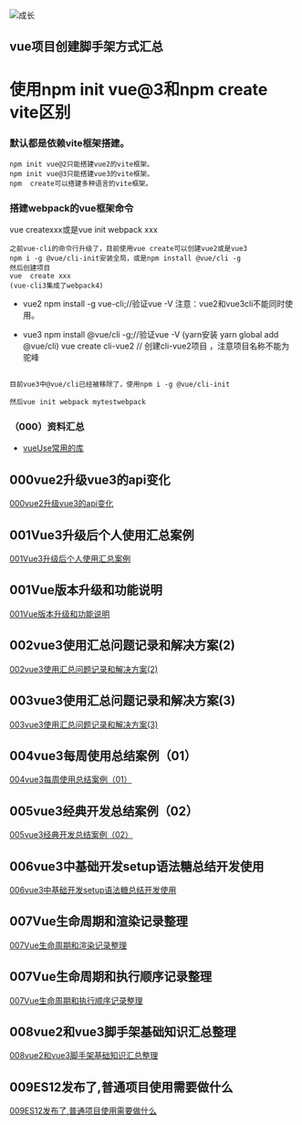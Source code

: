 ![成长](/images/home.png)



  

## vue项目创建脚手架方式汇总
# 使用npm init vue@3和npm create vite区别
### 默认都是依赖vite框架搭建。
~~~
npm init vue@2只能搭建vue2的vite框架。
npm init vue@3只能搭建vue3的vite框架。
npm  create可以搭建多种语言的vite框架。
~~~

### 搭建webpack的vue框架命令
vue createxxx或是vue init webpack xxx
~~~
之前vue-cli的命令行升级了，目前使用vue create可以创建vue2或是vue3
npm i -g @vue/cli-init安装全局，或是npm install @vue/cli -g
然后创建项目
vue  create xxx
(vue-cli3集成了webpack4)
~~~

- vue2
npm install -g vue-cli;//验证vue -V
注意：vue2和vue3cli不能同时使用。



- vue3
npm install @vue/cli -g;//验证vue -V
(yarn安装 yarn global add @vue/cli)
vue create cli-vue2  // 创建cli-vue2项目  ，注意项目名称不能为驼峰
~~~

目前vue3中@vue/cli已经被移除了，使用npm i -g @vue/cli-init

然后vue init webpack mytestwebpack
~~~

### （000）资料汇总
- [vueUse常用的库](https://vueuse.org/)


## 000vue2升级vue3的api变化
[000vue2升级vue3的api变化](./000vue2%E5%8D%87%E7%BA%A7vue3%E7%9A%84api%E5%8F%98%E5%8C%96.md)


## 001Vue3升级后个人使用汇总案例
[001Vue3升级后个人使用汇总案例](./001Vue3%E5%8D%87%E7%BA%A7%E5%90%8E%E4%B8%AA%E4%BA%BA%E4%BD%BF%E7%94%A8%E6%B1%87%E6%80%BB%E6%A1%88%E4%BE%8B.md)

## 001Vue版本升级和功能说明
[001Vue版本升级和功能说明](./001Vue%E7%89%88%E6%9C%AC%E5%8D%87%E7%BA%A7%E5%92%8C%E5%8A%9F%E8%83%BD%E8%AF%B4%E6%98%8E.md)

## 002vue3使用汇总问题记录和解决方案(2)
[002vue3使用汇总问题记录和解决方案(2)](./002vue3%E4%BD%BF%E7%94%A8%E6%B1%87%E6%80%BB%E9%97%AE%E9%A2%98%E8%AE%B0%E5%BD%95%E5%92%8C%E8%A7%A3%E5%86%B3%E6%96%B9%E6%A1%88(2).md)

## 003vue3使用汇总问题记录和解决方案(3)
[003vue3使用汇总问题记录和解决方案(3)](./003vue3%E4%BD%BF%E7%94%A8%E6%B1%87%E6%80%BB%E9%97%AE%E9%A2%98%E8%AE%B0%E5%BD%95%E5%92%8C%E8%A7%A3%E5%86%B3%E6%96%B9%E6%A1%88(3).md)




## 004vue3每周使用总结案例（01）
[004vue3每周使用总结案例（01）](./004vue3%E6%AF%8F%E5%91%A8%E4%BD%BF%E7%94%A8%E6%80%BB%E7%BB%93%E6%A1%88%E4%BE%8B%EF%BC%8801%EF%BC%89.md)


## 005vue3经典开发总结案例（02）
[005vue3经典开发总结案例（02）](./005vue3%E7%BB%8F%E5%85%B8%E5%BC%80%E5%8F%91%E6%80%BB%E7%BB%93%E6%A1%88%E4%BE%8B%EF%BC%8802%EF%BC%89.md)


## 006vue3中基础开发setup语法糖总结开发使用
[006vue3中基础开发setup语法糖总结开发使用](./006vue3%E4%B8%AD%E5%9F%BA%E7%A1%80%E5%BC%80%E5%8F%91setup%E8%AF%AD%E6%B3%95%E7%B3%96%E6%80%BB%E7%BB%93%E5%BC%80%E5%8F%91%E4%BD%BF%E7%94%A8.md)

## 007Vue生命周期和渲染记录整理
[007Vue生命周期和渲染记录整理](./007Vue%E7%94%9F%E5%91%BD%E5%91%A8%E6%9C%9F%E5%92%8C%E6%89%A7%E8%A1%8C%E9%A1%BA%E5%BA%8F%E8%AE%B0%E5%BD%95%E6%95%B4%E7%90%86.md)


## 007Vue生命周期和执行顺序记录整理
[007Vue生命周期和执行顺序记录整理](./007Vue%E7%94%9F%E5%91%BD%E5%91%A8%E6%9C%9F%E5%92%8C%E6%B8%B2%E6%9F%93%E8%AE%B0%E5%BD%95%E6%95%B4%E7%90%86.md)

## 008vue2和vue3脚手架基础知识汇总整理
[008vue2和vue3脚手架基础知识汇总整理](./008vue2%E5%92%8Cvue3%E8%84%9A%E6%89%8B%E6%9E%B6%E5%9F%BA%E7%A1%80%E7%9F%A5%E8%AF%86%E6%B1%87%E6%80%BB%E6%95%B4%E7%90%86.md)


## 009ES12发布了,普通项目使用需要做什么
[009ES12发布了,普通项目使用需要做什么](./009ES12%E5%8F%91%E5%B8%83%E4%BA%86%2C%E6%99%AE%E9%80%9A%E9%A1%B9%E7%9B%AE%E4%BD%BF%E7%94%A8%E9%9C%80%E8%A6%81%E5%81%9A%E4%BB%80%E4%B9%88.md)